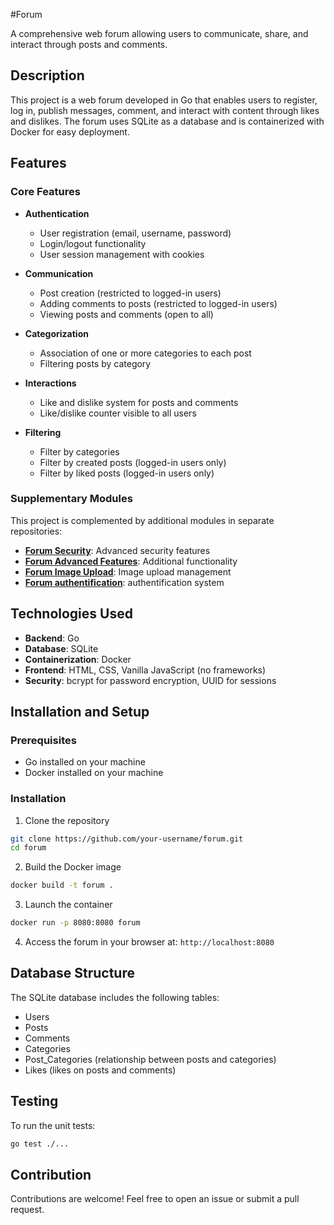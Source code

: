 #Forum

A comprehensive web forum allowing users to communicate, share, and interact through posts and comments.

## Description

This project is a web forum developed in Go that enables users to register, log in, publish messages, comment, and interact with content through likes and dislikes. The forum uses SQLite as a database and is containerized with Docker for easy deployment.

## Features

### Core Features
- **Authentication**
  - User registration (email, username, password)
  - Login/logout functionality
  - User session management with cookies
  
- **Communication**
  - Post creation (restricted to logged-in users)
  - Adding comments to posts (restricted to logged-in users)
  - Viewing posts and comments (open to all)
  
- **Categorization**
  - Association of one or more categories to each post
  - Filtering posts by category
  
- **Interactions**
  - Like and dislike system for posts and comments
  - Like/dislike counter visible to all users
  
- **Filtering**
  - Filter by categories
  - Filter by created posts (logged-in users only)
  - Filter by liked posts (logged-in users only)

### Supplementary Modules
This project is complemented by additional modules in separate repositories:
- **[Forum Security](https://github.com/Pba23/forum-security)**: Advanced security features
- **[Forum Advanced Features](https://github.com/Pba23/forum-advanced-features)**: Additional functionality
- **[Forum Image Upload](https://github.com/Pba23/forum-image-upload)**: Image upload management
- **[Forum authentification](https://github.com/Pba23/forum-authentification)**: authentification system

## Technologies Used

- **Backend**: Go
- **Database**: SQLite
- **Containerization**: Docker
- **Frontend**: HTML, CSS, Vanilla JavaScript (no frameworks)
- **Security**: bcrypt for password encryption, UUID for sessions

## Installation and Setup

### Prerequisites
- Go installed on your machine
- Docker installed on your machine

### Installation

1. Clone the repository
```bash
git clone https://github.com/your-username/forum.git
cd forum
```

2. Build the Docker image
```bash
docker build -t forum .
```

3. Launch the container
```bash
docker run -p 8080:8080 forum
```

4. Access the forum in your browser at: `http://localhost:8080`

## Database Structure

The SQLite database includes the following tables:
- Users
- Posts
- Comments
- Categories
- Post_Categories (relationship between posts and categories)
- Likes (likes on posts and comments)

## Testing

To run the unit tests:
```bash
go test ./...
```

## Contribution

Contributions are welcome! Feel free to open an issue or submit a pull request.
